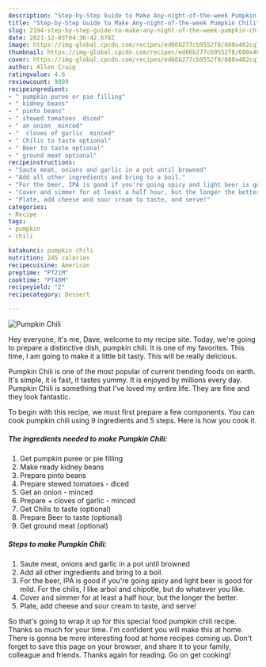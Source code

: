 ```yaml
---
description: "Step-by-Step Guide to Make Any-night-of-the-week Pumpkin Chili"
title: "Step-by-Step Guide to Make Any-night-of-the-week Pumpkin Chili"
slug: 2194-step-by-step-guide-to-make-any-night-of-the-week-pumpkin-chili
date: 2021-12-03T04:36:42.678Z
image: https://img-global.cpcdn.com/recipes/ed66b277cb9552f8/680x482cq70/pumpkin-chili-recipe-main-photo.jpg
thumbnail: https://img-global.cpcdn.com/recipes/ed66b277cb9552f8/680x482cq70/pumpkin-chili-recipe-main-photo.jpg
cover: https://img-global.cpcdn.com/recipes/ed66b277cb9552f8/680x482cq70/pumpkin-chili-recipe-main-photo.jpg
author: Allen Craig
ratingvalue: 4.6
reviewcount: 9809
recipeingredient:
- " pumpkin puree or pie filling"
- " kidney beans"
- " pinto beans"
- " stewed tomatoes  diced"
- " an onion  minced"
- "  cloves of garlic  minced"
- " Chilis to taste optional"
- " Beer to taste optional"
- " ground meat optional"
recipeinstructions:
- "Saute meat, onions and garlic in a pot until browned"
- "Add all other ingredients and bring to a boil."
- "For the beer, IPA is good if you're going spicy and light beer is good for mild. For the chilis, I like arbol and chipotle, but do whatever you like."
- "Cover and simmer for at least a half hour, but the longer the better."
- "Plate, add cheese and sour cream to taste, and serve!"
categories:
- Recipe
tags:
- pumpkin
- chili

katakunci: pumpkin chili 
nutrition: 245 calories
recipecuisine: American
preptime: "PT21M"
cooktime: "PT40M"
recipeyield: "2"
recipecategory: Dessert

---
```



![Pumpkin Chili](https://img-global.cpcdn.com/recipes/ed66b277cb9552f8/680x482cq70/pumpkin-chili-recipe-main-photo.jpg)

Hey everyone, it's me, Dave, welcome to my recipe site. Today, we're going to prepare a distinctive dish, pumpkin chili. It is one of my favorites. This time, I am going to make it a little bit tasty. This will be really delicious.



Pumpkin Chili is one of the most popular of current trending foods on earth. It's simple, it is fast, it tastes yummy. It is enjoyed by millions every day. Pumpkin Chili is something that I've loved my entire life. They are fine and they look fantastic.


To begin with this recipe, we must first prepare a few components. You can cook pumpkin chili using 9 ingredients and 5 steps. Here is how you cook it.

<!--inarticleads1-->

##### The ingredients needed to make Pumpkin Chili:

1. Get  pumpkin puree or pie filling
1. Make ready  kidney beans
1. Prepare  pinto beans
1. Prepare  stewed tomatoes - diced
1. Get  an onion - minced
1. Prepare  + cloves of garlic - minced
1. Get  Chilis to taste (optional)
1. Prepare  Beer to taste (optional)
1. Get  ground meat (optional)




<!--inarticleads2-->

##### Steps to make Pumpkin Chili:

1. Saute meat, onions and garlic in a pot until browned
1. Add all other ingredients and bring to a boil.
1. For the beer, IPA is good if you're going spicy and light beer is good for mild. For the chilis, I like arbol and chipotle, but do whatever you like.
1. Cover and simmer for at least a half hour, but the longer the better.
1. Plate, add cheese and sour cream to taste, and serve!




So that's going to wrap it up for this special food pumpkin chili recipe. Thanks so much for your time. I'm confident you will make this at home. There is gonna be more interesting food at home recipes coming up. Don't forget to save this page on your browser, and share it to your family, colleague and friends. Thanks again for reading. Go on get cooking!
